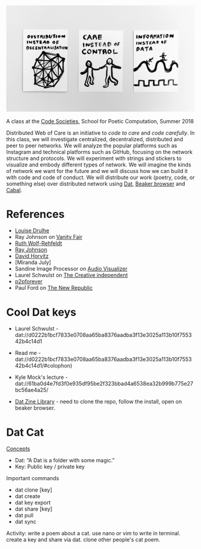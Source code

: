 ![group photo](static/images/og.jpg)

A class at the [Code Societies](http://sfpc.io/codesocieties), School for Poetic Computation, Summer 2018

Distributed Web of Care is an initiative to *code to care* and *code carefully*. In this class, we will investigate centralized, decentralized, distributed and peer to peer networks. We will analyze the popular platforms such as Instagram and technical platforms such as GitHub, focusing on the network structure and protocols. We will experiment with strings and stickers to visualize and embody different types of network. We will imagine the kinds of network we want for the future and we will discuss how we can build it with code and code of conduct. We will distribute our work (poetry, code, or something else) over distributed network using [Dat](http://datproject.org/), 
[Beaker browser](https://beakerbrowser.com/) and [Cabal](https://github.com/cabal-club/cabal). 

# References

- [Louise Drulhe](http://louisedrulhe.fr/)
- Ray Johnson on [Vanity Fair](https://www.vanityfair.com/culture/2015/01/ray-johnson-art-pranks)
- [Ruth Wolf-Rehfeldt](http://chertluedde.com/artist/ruth-wolf-rehfeldt/)
- [Ray Johnson](http://www.rayjohnsonestate.com/home/)
- [David Horvitz](http://www.davidhorvitz.com/)
- [Miranda July] 
- Sandine Image Processor on [Audio Visualizer](http://www.audiovisualizers.com/toolshak/vidsynth/sandin/sandin.htm)
- Laurel Schwulst on [The Creative independent](https://thecreativeindependent.com/people/laurel-schwulst-my-website-is-a-shifting-house-next-to-a-river-of-knowledge-what-could-yours-be/)
- [p2pforever](https://p2pforever.org)
- Paul Ford on [The New Republic](https://newrepublic.com/article/133889/reboot-world)


# Cool Dat keys 

- Laurel Schwulst - dat://d0222b1bcf7833e0708aa65ba8376aadba3f13e3025a113b10f755342b4c14d1 
- Read me - dat://d0222b1bcf7833e0708aa65ba8376aadba3f13e3025a113b10f755342b4c14d1/#colophon)
- Kyle Mock's lecture - dat://61ba0d4e7fd3f0e935df95be2f323bbad4a6538ea32b999b775e27bc56ae4a25/ 

- [Dat Zine Library](https://gitlab.com/zachmandeville/dat-zine-library) - need to clone the repo, follow the install, open on beaker browser.   


# Dat Cat 
 
[Concepts](https://docs.datproject.org/concepts) 

- Dat: “A Dat is a folder with some magic.”
- Key: Public key / private key 

Important commands

- dat clone [key]
- dat create 
- dat key export 
- dat share [key]
- dat pull
- dat sync

Activity: write a poem about a cat. use nano or vim to write in terminal. create a key and share via dat. clone other people's cat poem. 

